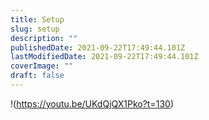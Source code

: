 ```yaml
---
title: Setup
slug: setup
description: ""
publishedDate: 2021-09-22T17:49:44.101Z
lastModifiedDate: 2021-09-22T17:49:44.101Z
coverImage: ""
draft: false
---
```


!(https://youtu.be/UKdQjQX1Pko?t=130)
